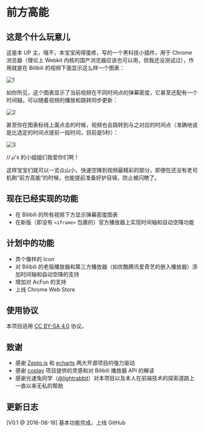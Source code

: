 # 前方高能

## 这是个什么玩意儿

这是本 UP 主，哦不，本宝宝闲得蛋疼，写的一个黑科技小插件，用于 Chrome 浏览器（理论上 Webkit 内核的国产浏览器应该也可以用，但我还没测试过），作用就是在 Bilibili 的视频下面显示这么样一个图表：

![1](https://cloud.githubusercontent.com/assets/12966803/17796539/c10b5362-65f3-11e6-8f76-2d819aa67ec1.png)


如你所见，这个图表显示了当前视频在不同时间点的弹幕密度，它甚至还配有一个时间轴，可以随着视频的播放和跳转同步更新：

![2](https://cloud.githubusercontent.com/assets/12966803/17796541/c52921fe-65f3-11e6-8b70-0f436d98905d.gif)

甚至你在图表标线上面点击的时候，视频也会跳转到与之对应的时间点（准确地说是比选定的时间点提前一段时间，目前是5秒）：

![3](https://cloud.githubusercontent.com/assets/12966803/17796588/25faa034-65f4-11e6-923d-da1b884e8fda.gif)

// *μ*'s 的小姐姐们我爱你们啊！

这样宝宝们就可以一览众山小，快速空降到视频最精彩的部分，即便在还没有老司机刷“前方高能”的时候，也能提前准备好护目镜，防止被闪瞎了。

## 现在已经实现的功能

- 在 Bilibili 的所有视频下方显示弹幕密度图表
- 在新版（即没有 `<iframe>` 包裹的）官方播放器上实现时间轴和自动空降功能

## 计划中的功能

- 弄个像样的 Icon
- 对 Bilibili 的老版播放器和第三方播放器（如优酷腾讯爱奇艺的嵌入播放器）添加时间轴和自动空降的支持
- 增加对 AcFun 的支持
- 上线 Chrome Web Store

## 使用协议

本项目适用 [CC BY-SA 4.0](https://creativecommons.org/licenses/by-sa/4.0/) 协议。

## 致谢

- 感谢 [Zepto.js](http://zeptojs.com/) 和 [echarts](http://echarts.baidu.com/) 两大开源项目的强力驱动
- 感谢 [coplay](https://github.com/Justineo/coplay) 项目提供的灵感和对 Bilibili 播放器 API 的解读
- 感谢光速兔同学（[@lightrabbit](https://github.com/lightrabbit)）对本项目以及本人在前端技术的探索道路上一直以来无私的帮助

## 更新日志

[V0.1 @ 2016-08-18] 基本功能完成，上线 GitHub
